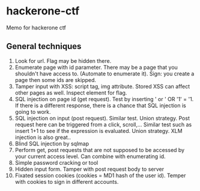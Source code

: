 # hackerone-ctf
Memo for hackerone ctf

## General techniques 
1. Look for url. Flag may be hidden there.
2.  Enumerate page with id parameter. There may be a page that you shouldn't have access to. (Automate to enumerate it). 
Sign: you create a page then some ids are skipped. 
4. Tamper input with XSS: script tag, img attribute. Stored XSS can affect other pages as well. Inspect element for flag. 
5. SQL injection on page id (get request). Test by inserting ' or ' OR '1' = '1. 
   If there is a different response, there is a chance that SQL injection is going to work.
6. SQL injection on input (post request). Similar test. Union strategy. 
   Post request here can be triggered from a click, scroll,...
   Similar test such as insert 1+1 to see if the expression is evaluated.
   Union strategy. 
   XLM injection is also great.. 
7. Blind SQL injection by sqlmap 
8. Perform get, post requests that are not supposed to be accessed by your current access level.
    Can combine with enumerating id.
10. Simple password cracking or tool 
11. Hidden input form. Tamper with post request body to server
12. Fixated session cookies (cookies = MD1 hash of the user id). Temper with cookies to sign in different accounts. 

